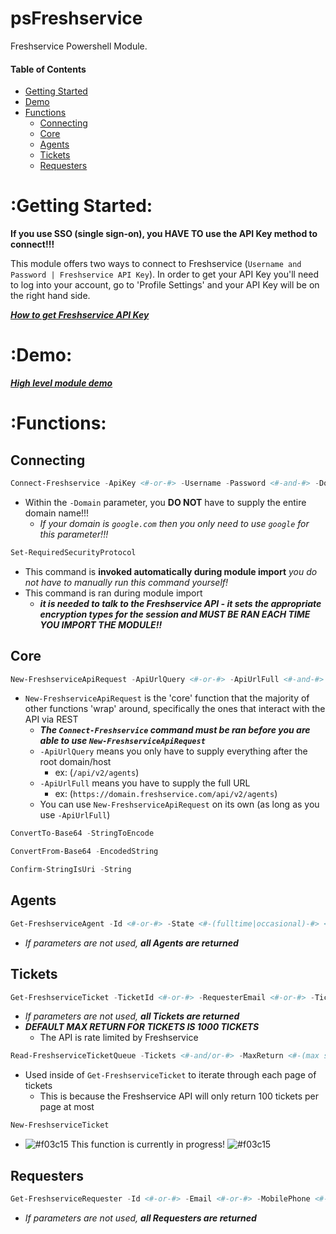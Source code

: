 # psFreshservice

Freshservice Powershell Module.



#### Table of Contents
- [Getting Started](https://github.com/oze4/psFreshservice/blob/master/README.md#getting-started)
- [Demo](https://github.com/oze4/psFreshservice/blob/master/README.md#demo)
- [Functions](https://github.com/oze4/psFreshservice/blob/master/README.md#functions)
  - [Connecting](https://github.com/oze4/psFreshservice/blob/master/README.md#connecting)
  - [Core](https://github.com/oze4/psFreshservice/blob/master/README.md#core)
  - [Agents](https://github.com/oze4/psFreshservice/blob/master/README.md#agents)
  - [Tickets](https://github.com/oze4/psFreshservice/blob/master/README.md#tickets)
  - [Requesters](https://github.com/oze4/psFreshservice/blob/master/README.md#requesters)



# :Getting Started:

**If you use SSO (single sign-on), you HAVE TO use the API Key method to connect!!!**

This module offers two ways to connect to Freshservice (`Username and Password | Freshservice API Key`). In order to get your API Key you'll need to log into your account, go to 'Profile Settings' and your API Key will be on the right hand side.

***[How to get Freshservice API Key](https://help-desk-migration.com/help/how-to-get-freshdesk-freshservice-api-key/)***



# :Demo:

***[High level module demo](https://github.com/oze4/psFreshservice/blob/master/demo/psFreshservice.MODULE-HOW-TO.ps1)***



# :Functions:

## Connecting
```` powershell
Connect-Freshservice -ApiKey <#-or-#> -Username -Password <#-and-#> -Domain
````
- Within the `-Domain` parameter, you **DO NOT** have to supply the entire domain name!!!
  - *If your domain is `google.com` then you only need to use `google` for this parameter!!!*
```` powershell
Set-RequiredSecurityProtocol
````
- This command is **invoked automatically during module import** *you do not have to manually run this command yourself!*
- This command is ran during module import
  - ***it is needed to talk to the Freshservice API - it sets the appropriate encryption types for the session and MUST BE RAN EACH TIME YOU IMPORT THE MODULE!!***



## Core
```` powershell
New-FreshserviceApiRequest -ApiUrlQuery <#-or-#> -ApiUrlFull <#-and-#> -RequestMethod -ContentType
````
- `New-FreshserviceApiRequest` is the 'core' function that the majority of other functions 'wrap' around, specifically the ones that interact with the API via REST 
  - ***The `Connect-Freshservice` command must be ran before you are able to use `New-FreshserviceApiRequest`***
  - `-ApiUrlQuery` means you only have to supply everything after the root domain/host 
    - ex: (`/api/v2/agents`)
  - `-ApiUrlFull` means you have to supply the full URL
    - ex: (`https://domain.freshservice.com/api/v2/agents`)
  - You can use `New-FreshserviceApiRequest` on its own (as long as you use `-ApiUrlFull`)
```` powershell
ConvertTo-Base64 -StringToEncode
````
```` powershell
ConvertFrom-Base64 -EncodedString
````
```` powershell
Confirm-StringIsUri -String
````



## Agents
```` powershell
Get-FreshserviceAgent -Id <#-or-#> -State <#-(fulltime|occasional)-#> <#-or-#> -Email <#-or-#> -MobilePhone <#-or-#> -WorkPhone
````
- *If parameters are not used, __all Agents are returned__*



## Tickets
```` powershell
Get-FreshserviceTicket -TicketId <#-or-#> -RequesterEmail <#-or-#> -TicketFilter <#-(all_tickets|new_my_open|monitored_by|spam|deleted)-#>
````
- *If parameters are not used, __all Tickets are returned__*
- ***DEFAULT MAX RETURN FOR TICKETS IS 1000 TICKETS***
  - The API is rate limited by Freshservice

```` powershell
Read-FreshserviceTicketQueue -Tickets <#-and/or-#> -MaxReturn <#-(max size is 1000)-#>
````
- Used inside of `Get-FreshserviceTicket` to iterate through each page of tickets
  - This is because the Freshservice API will only return 100 tickets per page at most

```` powershell
New-FreshserviceTicket
````
- ![#f03c15](https://placehold.it/15/f03c15/000000?text=+) This function is currently in progress! ![#f03c15](https://placehold.it/15/f03c15/000000?text=+)


## Requesters
```` powershell
Get-FreshserviceRequester -Id <#-or-#> -Email <#-or-#> -MobilePhone <#-or-#> -WorkPhone
````
- *If parameters are not used, __all Requesters are returned__*
